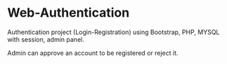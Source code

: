 # Web-Authentication
Authentication project (Login-Registration) using Bootstrap, PHP, MYSQL with session, admin panel.

Admin can approve an account to be registered or reject it.
